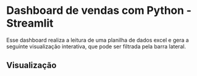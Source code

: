 # Dashboard de vendas com Python - Streamlit

Esse dashboard realiza a leitura de uma planilha de dados excel e gera a seguinte visualização interativa, que pode ser filtrada pela
barra lateral.

## Visualização
